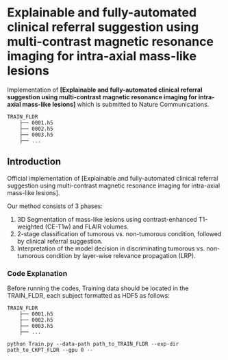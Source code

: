# Explainable and fully-automated clinical referral suggestion using multi-contrast magnetic resonance imaging for intra-axial mass-like lesions
Implementation of **[Explainable and fully-automated clinical referral suggestion using multi-contrast magnetic resonance imaging for intra-axial mass-like lesions]** which is submitted to Nature Communications. 

    TRAIN_FLDR
        ├── 0001.h5
        ├── 0002.h5
        ├── 0003.h5
        ├── ...
    
## Introduction
Official implementation of [Explainable and fully-automated clinical referral suggestion using multi-contrast magnetic resonance imaging for intra-axial mass-like lesions]. 

Our method consists of 3 phases: 
1. 3D Segmentation of mass-like lesions using contrast-enhanced T1-weighted (CE-T1w) and FLAIR volumes.
2. 2-stage classification of tumorous vs. non-tumorous condition, followed by clinical referral suggestion.
3. Interpretation of the model decision in discriminating tumorous vs. non-tumorous condition by layer-wise relevance propagation (LRP).
 
### Code Explanation

Before running the codes, Training data should be located in the TRAIN_FLDR, each subject formatted as HDF5 as follows: 

    TRAIN_FLDR
        ├── 0001.h5
        ├── 0002.h5
        ├── 0003.h5
        ├── ...
        
```
python Train.py --data-path path_to_TRAIN_FLDR --exp-dir path_to_CKPT_FLDR --gpu 0 --
```
